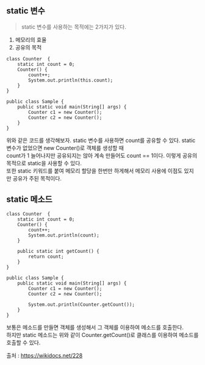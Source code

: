 ## static 변수

> static 변수를 사용하는 목적에는 2가지가 있다.

1. 메모리의 효율  
2. 공유의 목적

```
class Counter  {
    static int count = 0;
    Counter() {
        count++;
        System.out.println(this.count);
    }
}

public class Sample {
    public static void main(String[] args) {
        Counter c1 = new Counter();
        Counter c2 = new Counter();
    }
}
```
위와 같은 코드를 생각해보자. static 변수를 사용하면 count를 공유할 수 있다. static 변수가 없었으면 new Counter()로 객체를 생성할 때  
count가 1 늘어나지만 공유되지는 않아 계속 만들어도 count == 1이다. 이렇게 공유의 목적으로 static을 사용할 수 있다.  
또한 static 키워드를 붙여 메모리 할당을 한번만 하게해서 메모리 사용에 이점도 있지만 공유가 주된 목적이다.

## static 메소드

```
class Counter  {
    static int count = 0;
    Counter() {
        count++;
        System.out.println(count);
    }

    public static int getCount() {
        return count;
    }
}

public class Sample {
    public static void main(String[] args) {
        Counter c1 = new Counter();
        Counter c2 = new Counter();

        System.out.println(Counter.getCount()); 
    }
}
```

보통은 메소드를 만들면 객체를 생성해서 그 객체를 이용하여 메소드를 호출한다.  
하지만 static 메소드는 위와 같이 Counter.getCount()로 클래스를 이용하여 메소드를 호출할 수 있다.  

출처 : https://wikidocs.net/228

